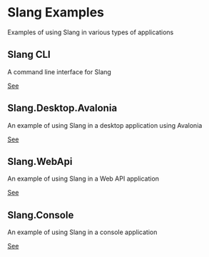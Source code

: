 # Slang Examples

Examples of using Slang in various types of applications

## Slang CLI

A command line interface for Slang

[See](../CLI/README.md)

## Slang.Desktop.Avalonia

An example of using Slang in a desktop application using Avalonia

[See](Slang.Desktop.Avalonia)

## Slang.WebApi

An example of using Slang in a Web API application

[See](Slang.WebApi/README.md)

## Slang.Console

An example of using Slang in a console application

[See](Slang.Console)